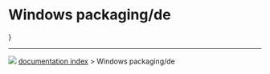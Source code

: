 # Windows packaging/de
}



---
![](images/Button_right.svg) [documentation index](../README.md) > Windows packaging/de
